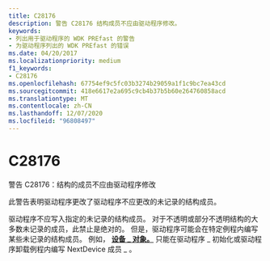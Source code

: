 ```yaml
---
title: C28176
description: 警告 C28176 结构成员不应由驱动程序修改。
keywords:
- 列出用于驱动程序的 WDK PREfast 的警告
- 为驱动程序列出的 WDK PREfast 的错误
ms.date: 04/20/2017
ms.localizationpriority: medium
f1_keywords:
- C28176
ms.openlocfilehash: 67754ef9c5fc03b3274b29059a1f1c9bc7ea43cd
ms.sourcegitcommit: 418e6617e2a695c9cb4b37b5b60e264760858acd
ms.translationtype: MT
ms.contentlocale: zh-CN
ms.lasthandoff: 12/07/2020
ms.locfileid: "96808497"
---
```

# <a name="c28176"></a>C28176


警告 C28176：结构的成员不应由驱动程序修改

此警告表明驱动程序更改了驱动程序不应更改的未记录的结构成员。

驱动程序不应写入指定的未记录的结构成员。 对于不透明或部分不透明结构的大多数未记录的成员，此禁止是绝对的。 但是，驱动程序可能会在特定例程内编写某些未记录的结构成员。 例如， [**设备 \_ 对象。**](/windows-hardware/drivers/ddi/wdm/ns-wdm-_device_object) 只能在驱动程序 \_ 初始化或驱动程序卸载例程内编写 NextDevice 成员 \_ 。

 

